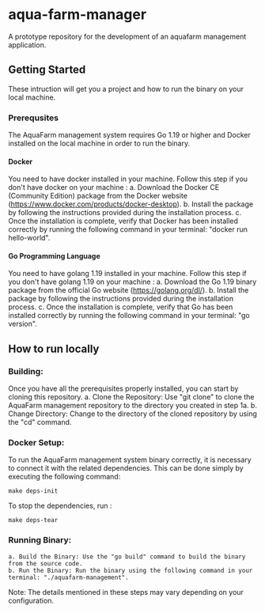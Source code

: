 # aqua-farm-manager
A prototype repository for the development of an aquafarm management application.

## Getting Started
These intruction will get you a project and how to run the binary on your local machine.

### Prerequsites
The AquaFarm management system requires Go 1.19 or higher and Docker installed on the local machine in order to run the binary.

#### Docker
You need to have docker installed in your machine.
Follow this step if you don't have docker on your machine :
    a. Download the Docker CE (Community Edition) package from the Docker website (https://www.docker.com/products/docker-desktop).
    b. Install the package by following the instructions provided during the installation process.
    c. Once the installation is complete, verify that Docker has been installed correctly by running the following command in your terminal: "docker run hello-world".

#### Go Programming Language
You need to have golang 1.19 installed in your machine.
Follow this step if you don't have golang 1.19 on your machine :
    a. Download the Go 1.19 binary package from the official Go website (https://golang.org/dl/).
    b. Install the package by following the instructions provided during the installation process.
    c. Once the installation is complete, verify that Go has been installed correctly by running the following command in your terminal: "go version".

## How to run locally
### Building:
Once you have all the prerequisites properly installed, you can start by cloning this repository.
    a. Clone the Repository: Use "git clone" to clone the AquaFarm management repository to the directory you created in step 1a.
    b. Change Directory: Change to the directory of the cloned repository by using the "cd" command.
### Docker Setup:
To run the AquaFarm management system binary correctly, it is necessary to connect it with the related dependencies. This can be done simply by executing the following command: 

```azure
make deps-init
```

To stop the dependencies, run :
```azure
make deps-tear
```

### Running Binary:
    a. Build the Binary: Use the "go build" command to build the binary from the source code.
    b. Run the Binary: Run the binary using the following command in your terminal: "./aquafarm-management".

Note: The details mentioned in these steps may vary depending on your configuration.